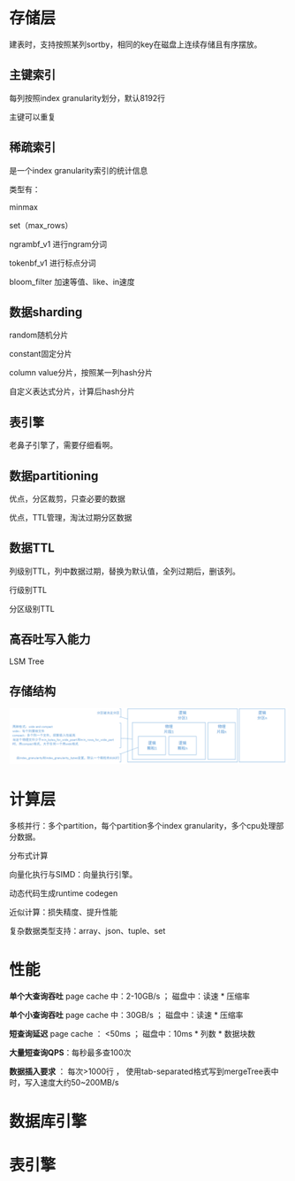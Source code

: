 # 存储层

建表时，支持按照某列sortby，相同的key在磁盘上连续存储且有序摆放。

## 主键索引

每列按照index granularity划分，默认8192行

主键可以重复

## 稀疏索引

是一个index granularity索引的统计信息

类型有：

minmax

set（max_rows）

ngrambf_v1 进行ngram分词

tokenbf_v1  进行标点分词

bloom_filter  加速等值、like、in速度

## 数据sharding

random随机分片

constant固定分片

column value分片，按照某一列hash分片

自定义表达式分片，计算后hash分片

## 表引擎

老鼻子引擎了，需要仔细看啊。

## 数据partitioning

优点，分区裁剪，只查必要的数据

优点，TTL管理，淘汰过期分区数据

## 数据TTL

列级别TTL，列中数据过期，替换为默认值，全列过期后，删该列。

行级别TTL

分区级别TTL

## 高吞吐写入能力

LSM Tree

## 存储结构

![image-20201126145600117](../../image/image-20201126145600117.png)



# 计算层

多核并行：多个partition，每个partition多个index granularity，多个cpu处理部分数据。

分布式计算

向量化执行与SIMD：向量执行引擎。

动态代码生成runtime codegen

近似计算：损失精度、提升性能

复杂数据类型支持：array、json、tuple、set

# 性能

**单个大查询吞吐** page cache 中：2-10GB/s ； 磁盘中：读速 * 压缩率

**单个小查询吞吐** page cache 中：30GB/s  ；   磁盘中：读速 * 压缩率

**短查询延迟**         page cache ： <50ms ；        磁盘中：10ms * 列数 * 数据块数

**大量短查询QPS**：每秒最多查100次

**数据插入要求** ： 每次>1000行 ， 使用tab-separated格式写到mergeTree表中时，写入速度大约50~200MB/s 



# 数据库引擎



# 表引擎